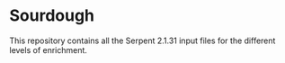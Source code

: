 # Sourdough

This repository contains all the Serpent 2.1.31 input files for the different levels of enrichment.
